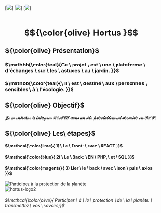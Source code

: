 [![](https://img.shields.io/badge/PHP-blue?style=for-the-badge)]
[![](https://img.shields.io/badge/CSS-blueviolet?style=for-the-badge)]
[![](https://img.shields.io/badge/REACT-yellow?style=for-the-badge)]
<br>
<br>

#  $${\color{olive} Hortus }$$

## ${\color{olive} Présentation}$

### $\mathbb{\color{teal}{Ce \ projet \ est \ une \ plateforme \ d'échanges \ sur \ les \ astuces \ au \ jardin. }}$
### $\mathbb{\color{teal}{\ Il \ est \ destiné \ aux \ personnes \ sensibles \ à \ l'écologie. }}$

## ${\color{olive} Objectif}$
#### $\mathcal{ Je \ m'entraîne \ à \ intégrer \ REACT \ dans \ un \ site \ préalablement \ sécurisé \ en \ PHP.}$

## ${\color{olive} Les\  étapes}$

#### $\mathcal{\color{lime}{ 1) \ Le \ Front: \ avec \ REACT }}$ <br>
#### $\mathcal{\color{blue}{ 2) \ Le \ Back: \  EN \ PHP,  \ et \ SQL }}$ <br>
#### $\mathcal{\color{magenta}{ 3) Lier \ le \ back \ avec \ json \ puis \ axios }}$ <br>


![Participez à la protection de la planète](/images/hortus-logo2.png) <br>
![hortus-logo2](https://github.com/user-attachments/assets/9a8d1b42-0307-4980-87b1-ba95048d0e8d)
###### $\mathcal{\color{olive}{ Participez \ à \ la \ protection \ de \ la \ planète: \ transmettez \ vos \ savoirs}}$
